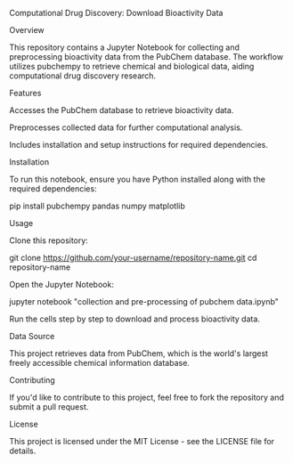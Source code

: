 Computational Drug Discovery: Download Bioactivity Data

Overview

This repository contains a Jupyter Notebook for collecting and preprocessing bioactivity data from the PubChem database. The workflow utilizes pubchempy to retrieve chemical and biological data, aiding computational drug discovery research.

Features

Accesses the PubChem database to retrieve bioactivity data.

Preprocesses collected data for further computational analysis.

Includes installation and setup instructions for required dependencies.

Installation

To run this notebook, ensure you have Python installed along with the required dependencies:

pip install pubchempy pandas numpy matplotlib

Usage

Clone this repository:

git clone https://github.com/your-username/repository-name.git
cd repository-name

Open the Jupyter Notebook:

jupyter notebook "collection and pre-processing of pubchem data.ipynb"

Run the cells step by step to download and process bioactivity data.

Data Source

This project retrieves data from PubChem, which is the world's largest freely accessible chemical information database.

Contributing

If you'd like to contribute to this project, feel free to fork the repository and submit a pull request.

License

This project is licensed under the MIT License - see the LICENSE file for details.

